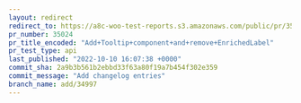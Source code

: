 ```yaml
---
layout: redirect
redirect_to: https://a8c-woo-test-reports.s3.amazonaws.com/public/pr/35024/api/index.html
pr_number: 35024
pr_title_encoded: "Add+Tooltip+component+and+remove+EnrichedLabel"
pr_test_type: api
last_published: "2022-10-10 16:07:38 +0000"
commit_sha: 2a9b3b561b2ebbd33f63a80f19a7b454f302e359
commit_message: "Add changelog entries"
branch_name: add/34997
---
```

